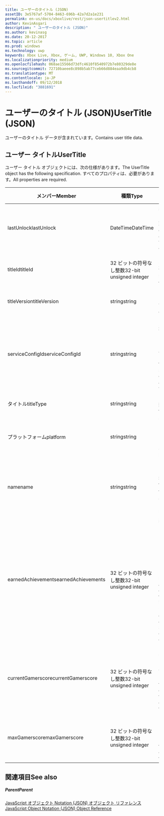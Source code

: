 ```yaml
---
title: ユーザーのタイトル (JSON)
assetID: 3e5767af-5704-8463-696b-42a7d2a1e231
permalink: en-us/docs/xboxlive/rest/json-usertitlev2.html
author: KevinAsgari
description: " ユーザーのタイトル (JSON)"
ms.author: kevinasg
ms.date: 20-12-2017
ms.topic: article
ms.prod: windows
ms.technology: uwp
keywords: Xbox Live, Xbox, ゲーム, UWP, Windows 10, Xbox One
ms.localizationpriority: medium
ms.openlocfilehash: 068ae15566d73dfc4610f8540972b7e80329de8e
ms.sourcegitcommit: 72710baeee8c898b5ab77ceb66d884eaa9db4cb8
ms.translationtype: MT
ms.contentlocale: ja-JP
ms.lasthandoff: 09/12/2018
ms.locfileid: "3881691"
---
```

# <a name="usertitle-json"></a><span data-ttu-id="20007-104">ユーザーのタイトル (JSON)</span><span class="sxs-lookup"><span data-stu-id="20007-104">UserTitle (JSON)</span></span>
<span data-ttu-id="20007-105">ユーザーのタイトル データが含まれています。</span><span class="sxs-lookup"><span data-stu-id="20007-105">Contains user title data.</span></span> 
<a id="ID4EN"></a>

 
## <a name="usertitle"></a><span data-ttu-id="20007-106">ユーザー タイトル</span><span class="sxs-lookup"><span data-stu-id="20007-106">UserTitle</span></span>
 
<span data-ttu-id="20007-107">ユーザー タイトル オブジェクトには、次の仕様があります。</span><span class="sxs-lookup"><span data-stu-id="20007-107">The UserTitle object has the following specification.</span></span> <span data-ttu-id="20007-108">すべてのプロパティは、必要があります。</span><span class="sxs-lookup"><span data-stu-id="20007-108">All properties are required.</span></span>
 
| <span data-ttu-id="20007-109">メンバー</span><span class="sxs-lookup"><span data-stu-id="20007-109">Member</span></span>| <span data-ttu-id="20007-110">種類</span><span class="sxs-lookup"><span data-stu-id="20007-110">Type</span></span>| <span data-ttu-id="20007-111">説明</span><span class="sxs-lookup"><span data-stu-id="20007-111">Description</span></span>| 
| --- | --- | --- | 
| <span data-ttu-id="20007-112">lastUnlock</span><span class="sxs-lookup"><span data-stu-id="20007-112">lastUnlock</span></span>| <span data-ttu-id="20007-113">DateTime</span><span class="sxs-lookup"><span data-stu-id="20007-113">DateTime</span></span>| <span data-ttu-id="20007-114">実績を獲得した最後の時刻。</span><span class="sxs-lookup"><span data-stu-id="20007-114">The time an achievement was last earned.</span></span>| 
| <span data-ttu-id="20007-115">titleId</span><span class="sxs-lookup"><span data-stu-id="20007-115">titleId</span></span>| <span data-ttu-id="20007-116">32 ビットの符号なし整数</span><span class="sxs-lookup"><span data-stu-id="20007-116">32-bit unsigned integer</span></span>| <span data-ttu-id="20007-117">タイトルの一意の識別子。</span><span class="sxs-lookup"><span data-stu-id="20007-117">The unique identifier for the title.</span></span>| 
| <span data-ttu-id="20007-118">titleVersion</span><span class="sxs-lookup"><span data-stu-id="20007-118">titleVersion</span></span>| <span data-ttu-id="20007-119">string</span><span class="sxs-lookup"><span data-stu-id="20007-119">string</span></span>| <span data-ttu-id="20007-120">タイトルのバージョン。</span><span class="sxs-lookup"><span data-stu-id="20007-120">The version of the title.</span></span>| 
| <span data-ttu-id="20007-121">serviceConfigId</span><span class="sxs-lookup"><span data-stu-id="20007-121">serviceConfigId</span></span>| <span data-ttu-id="20007-122">string</span><span class="sxs-lookup"><span data-stu-id="20007-122">string</span></span>| <span data-ttu-id="20007-123">タイトルに関連付けられているプライマリ サービス構成のセットの ID です。</span><span class="sxs-lookup"><span data-stu-id="20007-123">ID of the primary service config set associated with the title.</span></span>| 
| <span data-ttu-id="20007-124">タイトル</span><span class="sxs-lookup"><span data-stu-id="20007-124">titleType</span></span>| <span data-ttu-id="20007-125">string</span><span class="sxs-lookup"><span data-stu-id="20007-125">string</span></span>| <span data-ttu-id="20007-126">タイトルの種類。</span><span class="sxs-lookup"><span data-stu-id="20007-126">The title type.</span></span>| 
| <span data-ttu-id="20007-127">プラットフォーム</span><span class="sxs-lookup"><span data-stu-id="20007-127">platform</span></span>| <span data-ttu-id="20007-128">string</span><span class="sxs-lookup"><span data-stu-id="20007-128">string</span></span>| <span data-ttu-id="20007-129">サポートされているプラットフォームです。</span><span class="sxs-lookup"><span data-stu-id="20007-129">The supported platform.</span></span>| 
| <span data-ttu-id="20007-130">name</span><span class="sxs-lookup"><span data-stu-id="20007-130">name</span></span>| <span data-ttu-id="20007-131">string</span><span class="sxs-lookup"><span data-stu-id="20007-131">string</span></span>| <span data-ttu-id="20007-132">このタイトルのテキストの名前。</span><span class="sxs-lookup"><span data-stu-id="20007-132">The text name of this title.</span></span> <span data-ttu-id="20007-133">最大長 22 です。</span><span class="sxs-lookup"><span data-stu-id="20007-133">Maximum length 22.</span></span>| 
| <span data-ttu-id="20007-134">earnedAchievements</span><span class="sxs-lookup"><span data-stu-id="20007-134">earnedAchievements</span></span>| <span data-ttu-id="20007-135">32 ビットの符号なし整数</span><span class="sxs-lookup"><span data-stu-id="20007-135">32-bit unsigned integer</span></span>| <span data-ttu-id="20007-136">実績の数は、ロック解除した実績を含む、タイトルの獲得し、チャレンジを正常に完了します。</span><span class="sxs-lookup"><span data-stu-id="20007-136">The number of achievements earned for the title, including unlocked achievements and successfully completed challenges.</span></span>| 
| <span data-ttu-id="20007-137">currentGamerscore</span><span class="sxs-lookup"><span data-stu-id="20007-137">currentGamerscore</span></span>| <span data-ttu-id="20007-138">32 ビットの符号なし整数</span><span class="sxs-lookup"><span data-stu-id="20007-138">32-bit unsigned integer</span></span>| <span data-ttu-id="20007-139">このユーザーがこのタイトルでの原因の合計ゲーマー スコア。</span><span class="sxs-lookup"><span data-stu-id="20007-139">The total gamerscore this user has earned in this title.</span></span>| 
| <span data-ttu-id="20007-140">maxGamerscore</span><span class="sxs-lookup"><span data-stu-id="20007-140">maxGamerscore</span></span>| <span data-ttu-id="20007-141">32 ビットの符号なし整数</span><span class="sxs-lookup"><span data-stu-id="20007-141">32-bit unsigned integer</span></span>| <span data-ttu-id="20007-142">このタイトルの合計の可能なゲーマー スコア。</span><span class="sxs-lookup"><span data-stu-id="20007-142">The total possible gamerscore for this title.</span></span>| 
  
<a id="ID4EFE"></a>

 
## <a name="see-also"></a><span data-ttu-id="20007-143">関連項目</span><span class="sxs-lookup"><span data-stu-id="20007-143">See also</span></span>
 
<a id="ID4EHE"></a>

 
##### <a name="parent"></a><span data-ttu-id="20007-144">Parent</span><span class="sxs-lookup"><span data-stu-id="20007-144">Parent</span></span> 

[<span data-ttu-id="20007-145">JavaScript オブジェクト Notation (JSON) オブジェクト リファレンス</span><span class="sxs-lookup"><span data-stu-id="20007-145">JavaScript Object Notation (JSON) Object Reference</span></span>](atoc-xboxlivews-reference-json.md)

   